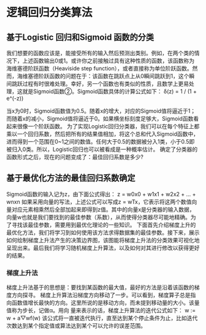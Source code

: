 ﻿# 逻辑回归分类算法

## 基于Logistic 回归和Sigmoid 函数的分类
我们想要的函数应该是，能接受所有的输入然后预测出类别。例如，在两个类的情况下，上述函数输出0或1。或许你之前接触过具有这种性质的函数，该函数称为海维塞德阶跃函数（Heaviside step function），或者直接称为单位阶跃函数。然而，海维塞德阶跃函数的问题在于：该函数在跳跃点上从0瞬间跳跃到1，这个瞬间跳跃过程有时很难处理。幸好，另一个函数也有类似的性质，且数学上更易处理，这就是Sigmoid函数②。Sigmoid函数具体的计算公式如下：
	δ(z) = 1 / (1 + e^(-z))

当x为0时，Sigmoid函数值为0.5。随着x的增大，对应的Sigmoid值将逼近于1；而随着x的减小，Sigmoid值将逼近于0。如果横坐标刻度足够大，Sigmoid函数看起来很像一个阶跃函数。
为了实现Logistic回归分类器，我们可以在每个特征上都乘以一个回归系数，然后把所有的结果值相加，将这个总和代入Sigmoid函数中，进而得到一个范围在0~1之间的数值。任何大于0.5的数据被分入1类，小于0.5即被归入0类。所以，Logistic回归也可以被看成是一种概率估计。
确定了分类器的函数形式之后，现在的问题变成了：最佳回归系数是多少?

## 基于最优化方法的最佳回归系数确定
Sigmoid函数的输入记为z，由下面公式得出：
z = w0x0 + w1x1 + w2x2 + ... + wnxn
如果采用向量的写法，上述公式可以写成z = wTx，它表示将这两个数值向量对应元素相乘然后全部加起来即得到z值。其中的向量x是分类器的输入数据，向量w也就是我们要找到的最佳参数（系数），从而使得分类器尽可能地精确。为了寻找该最佳参数，需要用到最优化理论的一些知识。
下面首先介绍梯度上升的最优化方法，我们将学习到如何使用该方法求得数据集的最佳参数。接下来，展示如何绘制梯度上升法产生的决策边界图，该图能将梯度上升法的分类效果可视化地呈现出来。最后我们将学习随机梯度上升算法，以及如何对其进行修改以获得更好的结果。

### 梯度上升法
梯度上升法基于的思想是：要找到某函数的最大值，最好的方法是沿着该函数的梯度方向探寻。
梯度上升算法沿梯度方向移动了一步。可以看到，梯度算子总是指向函数值增长最快的方向。这里所说的是移动方向，而未提到移动量的大小。该量值称为步长，记做α。用向
量来表示的话，梯度上升算法的迭代公式如下：
	w := w + a▽wf(w)
该公式将一直被迭代执行，直至达到某个停止条件为止，比如迭代次数达到某个指定值或算法达到某个可以允许的误差范围。